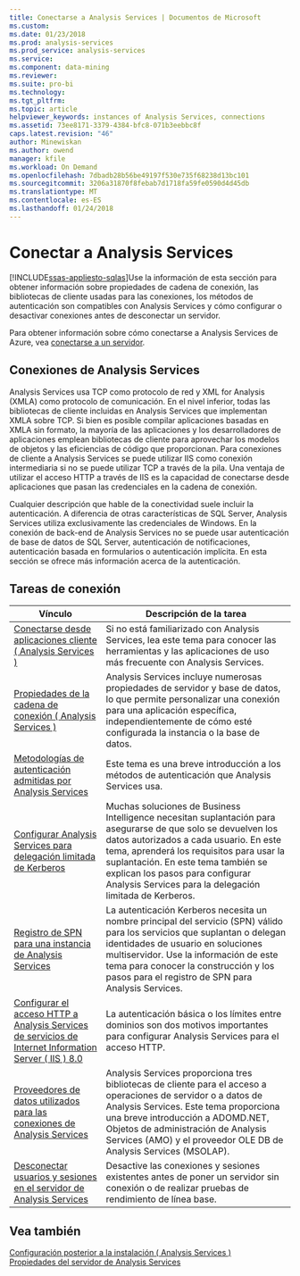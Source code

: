 ```yaml
---
title: Conectarse a Analysis Services | Documentos de Microsoft
ms.custom: 
ms.date: 01/23/2018
ms.prod: analysis-services
ms.prod_service: analysis-services
ms.service: 
ms.component: data-mining
ms.reviewer: 
ms.suite: pro-bi
ms.technology: 
ms.tgt_pltfrm: 
ms.topic: article
helpviewer_keywords: instances of Analysis Services, connections
ms.assetid: 73ee8171-3379-4384-bfc8-071b3eebbc8f
caps.latest.revision: "46"
author: Minewiskan
ms.author: owend
manager: kfile
ms.workload: On Demand
ms.openlocfilehash: 7dbadb28b56be49197f530e735f68238d13bc101
ms.sourcegitcommit: 3206a31870f8febab7d1718fa59fe0590d4d45db
ms.translationtype: MT
ms.contentlocale: es-ES
ms.lasthandoff: 01/24/2018
---
```

# <a name="connect-to-analysis-services"></a>Conectar a Analysis Services
[!INCLUDE[ssas-appliesto-sqlas](../../includes/ssas-appliesto-sqlas.md)]Use la información de esta sección para obtener información sobre propiedades de cadena de conexión, las bibliotecas de cliente usadas para las conexiones, los métodos de autenticación son compatibles con Analysis Services y cómo configurar o desactivar conexiones antes de desconectar un servidor.  

Para obtener información sobre cómo conectarse a Analysis Services de Azure, vea [conectarse a un servidor](https://docs.microsoft.com/azure/analysis-services/analysis-services-connect).
  
## <a name="analysis-services-connections"></a>Conexiones de Analysis Services  
 Analysis Services usa TCP como protocolo de red y XML for Analysis (XMLA) como protocolo de comunicación. En el nivel inferior, todas las bibliotecas de cliente incluidas en Analysis Services que implementan XMLA sobre TCP. Si bien es posible compilar aplicaciones basadas en XMLA sin formato, la mayoría de las aplicaciones y los desarrolladores de aplicaciones emplean bibliotecas de cliente para aprovechar los modelos de objetos y las eficiencias de código que proporcionan. Para conexiones de cliente a Analysis Services se puede utilizar IIS como conexión intermediaria si no se puede utilizar TCP a través de la pila. Una ventaja de utilizar el acceso HTTP a través de IIS es la capacidad de conectarse desde aplicaciones que pasan las credenciales en la cadena de conexión.  
  
 Cualquier descripción que hable de la conectividad suele incluir la autenticación. A diferencia de otras características de SQL Server, Analysis Services utiliza exclusivamente las credenciales de Windows. En la conexión de back-end de Analysis Services no se puede usar autenticación de base de datos de SQL Server, autenticación de notificaciones, autenticación basada en formularios o autenticación implícita. En esta sección se ofrece más información acerca de la autenticación.  
  
##  <a name="bkmk_clientApps"></a> Tareas de conexión  
  
|Vínculo|Descripción de la tarea|  
|----------|----------------------|  
|[Conectarse desde aplicaciones cliente &#40; Analysis Services &#41;](../../analysis-services/instances/connect-from-client-applications-analysis-services.md)|Si no está familiarizado con Analysis Services, lea este tema para conocer las herramientas y las aplicaciones de uso más frecuente con Analysis Services.|  
|[Propiedades de la cadena de conexión &#40; Analysis Services &#41;](../../analysis-services/instances/connection-string-properties-analysis-services.md)|Analysis Services incluye numerosas propiedades de servidor y base de datos, lo que permite personalizar una conexión para una aplicación específica, independientemente de cómo esté configurada la instancia o la base de datos.|  
|[Metodologías de autenticación admitidas por Analysis Services](../../analysis-services/instances/authentication-methodologies-supported-by-analysis-services.md)|Este tema es una breve introducción a los métodos de autenticación que Analysis Services usa.|  
|[Configurar Analysis Services para delegación limitada de Kerberos](../../analysis-services/instances/configure-analysis-services-for-kerberos-constrained-delegation.md)|Muchas soluciones de Business Intelligence necesitan suplantación para asegurarse de que solo se devuelven los datos autorizados a cada usuario. En este tema, aprenderá los requisitos para usar la suplantación. En este tema también se explican los pasos para configurar Analysis Services para la delegación limitada de Kerberos.|  
|[Registro de SPN para una instancia de Analysis Services](../../analysis-services/instances/spn-registration-for-an-analysis-services-instance.md)|La autenticación Kerberos necesita un nombre principal del servicio (SPN) válido para los servicios que suplantan o delegan identidades de usuario en soluciones multiservidor. Use la información de este tema para conocer la construcción y los pasos para el registro de SPN para Analysis Services.|  
|[Configurar el acceso HTTP a Analysis Services de servicios de Internet Information Server &#40; IIS &#41; 8.0](../../analysis-services/instances/configure-http-access-to-analysis-services-on-iis-8-0.md)|La autenticación básica o los límites entre dominios son dos motivos importantes para configurar Analysis Services para el acceso HTTP.|  
|[Proveedores de datos utilizados para las conexiones de Analysis Services](../../analysis-services/instances/data-providers-used-for-analysis-services-connections.md)|Analysis Services proporciona tres bibliotecas de cliente para el acceso a operaciones de servidor o a datos de Analysis Services. Este tema proporciona una breve introducción a ADOMD.NET, Objetos de administración de Analysis Services (AMO) y el proveedor OLE DB de Analysis Services (MSOLAP).|  
|[Desconectar usuarios y sesiones en el servidor de Analysis Services](../../analysis-services/instances/disconnect-users-and-sessions-on-analysis-services-server.md)|Desactive las conexiones y sesiones existentes antes de poner un servidor sin conexión o de realizar pruebas de rendimiento de línea base.|  
  
## <a name="see-also"></a>Vea también  
 [Configuración posterior a la instalación &#40; Analysis Services &#41;](../../analysis-services/instances/post-install-configuration-analysis-services.md)   
 [Propiedades del servidor de Analysis Services](../../analysis-services/server-properties/server-properties-in-analysis-services.md)   
  
  
